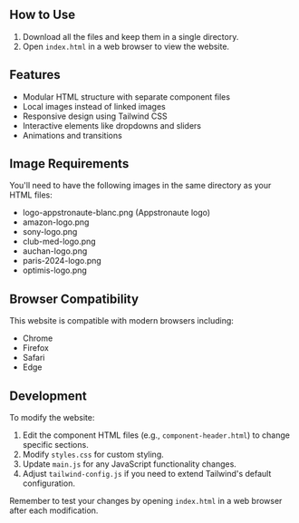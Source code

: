 
## How to Use

1. Download all the files and keep them in a single directory.
2. Open `index.html` in a web browser to view the website.

## Features

- Modular HTML structure with separate component files
- Local images instead of linked images
- Responsive design using Tailwind CSS
- Interactive elements like dropdowns and sliders
- Animations and transitions

## Image Requirements

You'll need to have the following images in the same directory as your HTML files:

- logo-appstronaute-blanc.png (Appstronaute logo)
- amazon-logo.png
- sony-logo.png
- club-med-logo.png
- auchan-logo.png
- paris-2024-logo.png
- optimis-logo.png

## Browser Compatibility

This website is compatible with modern browsers including:
- Chrome
- Firefox
- Safari
- Edge

## Development

To modify the website:

1. Edit the component HTML files (e.g., `component-header.html`) to change specific sections.
2. Modify `styles.css` for custom styling.
3. Update `main.js` for any JavaScript functionality changes.
4. Adjust `tailwind-config.js` if you need to extend Tailwind's default configuration.

Remember to test your changes by opening `index.html` in a web browser after each modification.